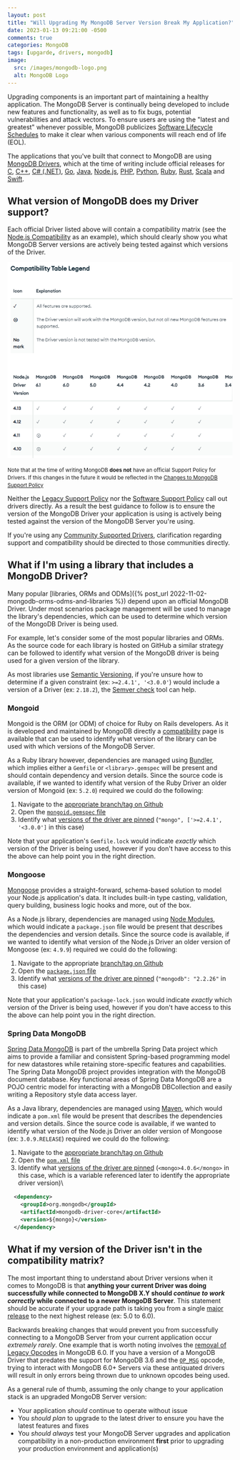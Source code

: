 ```yaml
---
layout: post
title: "Will Upgrading My MongoDB Server Version Break My Application?"
date: 2023-01-13 09:21:00 -0500
comments: true
categories: MongoDB
tags: [upgarde, drivers, mongodb]
image:
  src: /images/mongodb-logo.png
  alt: MongoDB Logo
---
```


Upgrading components is an important part of maintaining a healthy application. The MongoDB Server is continually being developed to include new features and functionality, as well as to fix bugs, potential vulnerabilities and attack vectors. To ensure users are using the "latest and greatest" whenever possible, MongoDB publicizes [Software Lifecycle Schedules](https://www.mongodb.com/support-policy/lifecycles) to make it clear when various components will reach end of life (EOL).

The applications that you've built that connect to MongoDB are using [MongoDB Drivers](https://www.mongodb.com/docs/drivers/), which at the time of writing include official releases for [C](https://www.mongodb.com/docs/drivers/c/), [C++](https://www.mongodb.com/docs/drivers/cxx/), [C# (.NET)](https://www.mongodb.com/docs/drivers/csharp/), [Go](https://www.mongodb.com/docs/drivers/go/current/), [Java](https://www.mongodb.com/docs/drivers/java-drivers/), [Node.js](https://www.mongodb.com/docs/drivers/node/current/), [PHP](https://www.mongodb.com/docs/drivers/php/), [Python](https://www.mongodb.com/docs/drivers/python/), [Ruby](https://www.mongodb.com/docs/ruby-driver/current/), [Rust](https://www.mongodb.com/docs/drivers/rust/), [Scala](https://www.mongodb.com/docs/drivers/scala/) and [Swift](https://www.mongodb.com/docs/drivers/swift/).

## What version of MongoDB does my Driver support?

Each official Driver listed above will contain a compatibility matrix (see the [Node.js Compatibility](https://www.mongodb.com/docs/drivers/node/current/compatibility/) as an example), which should clearly show you what MongoDB Server versions are actively being tested against which versions of the Driver.

![](/images/driver-compat-1.png)

<div class="note warning">
<small>Note that at the time of writing MongoDB <strong>does not</strong> have an official Support Policy for Drivers. If this changes in the future it would be reflected in the <a href="https://www.mongodb.com/changes-mongodb-support-policy">Changes to MongoDB Support Policy</a></small>
</div>

Neither the [Legacy Support Policy](https://www.mongodb.com/support-policy/legacy) nor the [Software Support Policy](https://www.mongodb.com/support-policy/software) call out drivers directly. As a result the best guidance to follow is to ensure the version of the MongoDB Driver your application is using is actively being tested against the version of the MongoDB Server you're using.

If you're using any [Community Supported Drivers](https://www.mongodb.com/docs/drivers/community-supported-drivers/), clarification regarding support and compatibility should be directed to those communities directly.

## What if I'm using a library that includes a MongoDB Driver?

Many popular [libraries, ORMs and ODMs]({% post_url 2022-11-02-mongodb-orms-odms-and-libraries %}) depend upon an official MongoDB Driver. Under most scenarios package management will be used to manage the library's dependencies, which can be used to determine which version of the MongoDB Driver is being used.

For example, let's consider some of the most popular libraries and ORMs. As the source code for each library is hosted on GitHub a similar strategy can be followed to identify what version of the MongoDB driver is being used for a given version of the library.

As most libraries use [Semantic Versioning](https://semver.org/), if you're unsure how to determine if a given constraint (ex: `>=2.4.1', '<3.0.0'`) would include a version of a Driver (ex: `2.18.2`), the [Semver check](https://jubianchi.github.io/semver-check) tool can help.

### Mongoid

Mongoid is the ORM (or ODM) of choice for Ruby on Rails developers. As it is developed and maintained by MongoDB directly a [compatibility](https://www.mongodb.com/docs/mongoid/current/reference/compatibility/) page is available that can be used to identify what version of the library can be used with which versions of the MongoDB Server.

As a Ruby library however, dependencies are managed using [Bundler](https://bundler.io/), which implies either a `Gemfile` or `<library>.gemspec` will be present and should contain dependency and version details. Since the source code is available, if we wanted to identify what version of the Ruby Driver an older version of Mongoid (ex: `5.2.0`) required we could do the following:

1. Navigate to the [appropriate branch/tag on Github](https://github.com/mongodb/mongoid/tree/v5.2.0)
2. Open the [`mongoid.gemspec` file](https://github.com/mongodb/mongoid/blob/v5.2.0/mongoid.gemspec)
3. Identify what [versions of the driver are pinned](https://github.com/mongodb/mongoid/blob/v5.2.0/mongoid.gemspec#L31) (`"mongo", ['>=2.4.1', '<3.0.0']` in this case)

Note that your application's `Gemfile.lock` would indicate _exactly_ which version of the Driver is being used, however if you don't have access to this the above can help point you in the right direction.

### Mongoose

[Mongoose](https://mongoosejs.com/) provides a straight-forward, schema-based solution to model your Node.js application's data. It includes built-in type casting, validation, query building, business logic hooks and more, out of the box.

As a Node.js library, dependencies are managed using [Node Modules](https://nodejs.org/api/packages.html#modules-packages), which would indicate a `package.json` file would be present that describes the dependencies and version details. Since the source code is available, if we wanted to identify what version of the Node.js Driver an older version of Mongoose (ex: `4.9.9`) required we could do the following:

1. Navigate to the appropriate [branch/tag on Github](https://github.com/Automattic/mongoose/tree/4.9.9)
2. Open the [`package.json` file](https://github.com/Automattic/mongoose/blob/4.9.9/package.json)
3. Identify what [versions of the driver are pinned](https://github.com/Automattic/mongoose/blob/4.9.9/package.json#L26) (`"mongodb": "2.2.26"` in this case)

Note that your application's `package-lock.json` would indicate _exactly_ which version of the Driver is being used, however if you don't have access to this the above can help point you in the right direction.

### Spring Data MongoDB

[Spring Data MongoDB](https://spring.io/projects/spring-data-mongodb) is part of the umbrella Spring Data project which aims to provide a familiar and consistent Spring-based programming model for new datastores while retaining store-specific features and capabilities. The Spring Data MongoDB project provides integration with the MongoDB document database. Key functional areas of Spring Data MongoDB are a POJO centric model for interacting with a MongoDB DBCollection and easily writing a Repository style data access layer.

As a Java library, dependencies are managed using [Maven](https://maven.apache.org/index.html), which would indicate a `pom.xml` file would be present that describes the dependencies and version details. Since the source code is available, if we wanted to identify what version of the Node.js Driver an older version of Mongoose (ex: `3.0.9.RELEASE`) required we could do the following:

1. Navigate to the [appropriate branch/tag on Github](https://github.com/spring-projects/spring-data-mongodb/tree/3.0.9.RELEASE)
2. Open the [`pom.xml` file](https://github.com/spring-projects/spring-data-mongodb/blob/3.0.9.RELEASE/pom.xml)
3. Identify what [versions of the driver are pinned](https://github.com/spring-projects/spring-data-mongodb/blob/3.0.9.RELEASE/pom.xml#L30) (`<mongo>4.0.6</mongo>` in this case, which is a variable referenced later to identify the appropriate driver version)\
  ```xml
    <dependency>
      <groupId>org.mongodb</groupId>
      <artifactId>mongodb-driver-core</artifactId>
      <version>${mongo}</version>
    </dependency>
  ```

## What if my version of the Driver isn't in the compatibility matrix?

The most important thing to understand about Driver versions when it comes to MongoDB is that **anything your current Driver was doing successfully while connected to MongoDB X.Y should _continue to work correctly_ while connected to a newer MongoDB Server**. This statement should be accurate if your upgrade path is taking you from a single [major release](https://www.mongodb.com/docs/manual/reference/versioning/) to the next highest release (ex: 5.0 to 6.0).

Backwards breaking changes that would prevent you from successfully connecting to a MongoDB Server from your current application occur _extremely rarely_. One example that is worth noting involves the [removal of Legacy Opcodes](https://www.mongodb.com/docs/manual/release-notes/5.1-compatibility/#std-label-legacy-op-codes-removed) in MongoDB 6.0. If you have a version of a MongoDB Driver that predates the support for MongoDB 3.6 and the [`OP_MSG`](https://www.mongodb.com/docs/manual/reference/mongodb-wire-protocol/#op_msg) opcode, trying to interact with MongoDB 6.0+ Servers via these antiquated drivers will result in only errors being thrown due to unknown opcodes being used.

As a general rule of thumb, assuming the only change to your application stack is an upgraded MongoDB Server version:

* Your application _should_ continue to operate without issue
* You _should plan_ to upgrade to the latest driver to ensure you have the latest features and fixes
* You _should always_ test your MongoDB Server upgrades and application compatibility in a non-production environment **first** prior to upgrading your production environment and application(s)


